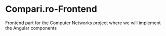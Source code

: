 # Compari.ro-Frontend
Frontend part for the Computer Networks project where we will implement the Angular components
